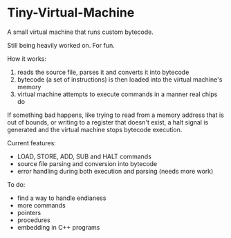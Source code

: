 Tiny-Virtual-Machine
====================

A small virtual machine that runs custom bytecode.

Still being heavily worked on. For fun.

How it works:
1. reads the source file, parses it and converts it into bytecode
2. bytecode (a set of instructions) is then loaded into the virtual machine's memory
3. virtual machine attempts to execute commands in a manner real chips do

If something bad happens, like trying to read from a memory address that is out of bounds, or writing to a register that doesn't exist, a halt signal is generated and the virtual machine stops bytecode execution.

Current features:
- LOAD, STORE, ADD, SUB and HALT commands
- source file parsing and conversion into bytecode
- error handling during both execution and parsing (needs more work)

To do:
- find a way to handle endianess
- more commands
- pointers
- procedures
- embedding in C++ programs
